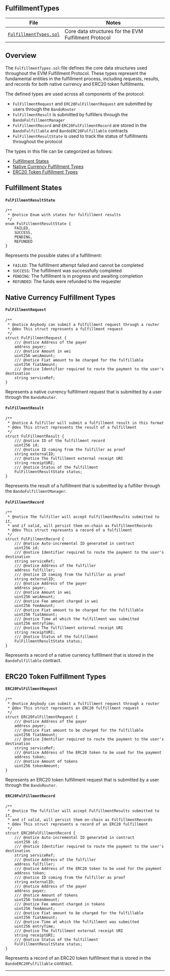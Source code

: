 ## FulfillmentTypes

| File | Notes |
| -------- | -------- |
| [`FulfillmentTypes.sol`](../../contracts/FulfillmentTypes.sol) | Core data structures for the EVM Fulfillment Protocol |

## Overview

The `FulfillmentTypes.sol` file defines the core data structures used throughout the EVM Fulfillment Protocol. These types represent the fundamental entities in the fulfillment process, including requests, results, and records for both native currency and ERC20 token fulfillments.

The defined types are used across all components of the protocol:
* `FulFillmentRequest` and `ERC20FulFillmentRequest` are submitted by users through the `BandoRouter`
* `FulFillmentResult` is submitted by fulfillers through the `BandoFulfillmentManager`
* `FulFillmentRecord` and `ERC20FulFillmentRecord` are stored in the `BandoFulfillable` and `BandoERC20Fulfillable` contracts
* `FulFillmentResultState` is used to track the status of fulfillments throughout the protocol

The types in this file can be categorized as follows:
* [Fulfillment States](#fulfillment-states)
* [Native Currency Fulfillment Types](#native-currency-fulfillment-types)
* [ERC20 Token Fulfillment Types](#erc20-token-fulfillment-types)

## Fulfillment States

#### `FulFillmentResultState`

```solidity
/**
 * @notice Enum with states for fulfillment results
 */
enum FulFillmentResultState {
    FAILED,
    SUCCESS,
    PENDING,
    REFUNDED
}
```

Represents the possible states of a fulfillment:
* `FAILED`: The fulfillment attempt failed and cannot be completed
* `SUCCESS`: The fulfillment was successfully completed
* `PENDING`: The fulfillment is in progress and awaiting completion
* `REFUNDED`: The funds were refunded to the requester

## Native Currency Fulfillment Types

#### `FulFillmentRequest`

```solidity
/**
 * @notice Anybody can submit a fulfillment request through a router
 * @dev This struct represents a fulfillment request
 */
struct FulFillmentRequest {
    /// @notice Address of the payer
    address payer;
    /// @notice Amount in wei
    uint256 weiAmount;
    /// @notice Fiat amount to be charged for the fulfillable
    uint256 fiatAmount;
    /// @notice Identifier required to route the payment to the user's destination
    string serviceRef;
}
```

Represents a native currency fulfillment request that is submitted by a user through the `BandoRouter`.

#### `FulFillmentResult`

```solidity
/**
 * @notice A fulfiller will submit a fulfillment result in this format
 * @dev This struct represents the result of a fulfillment
 */
struct FulFillmentResult {
    /// @notice ID of the fulfillment record
    uint256 id;
    /// @notice ID coming from the fulfiller as proof
    string externalID;
    /// @notice The fulfillment external receipt URI
    string receiptURI;
    /// @notice Status of the fulfillment
    FulFillmentResultState status;   
}
```

Represents the result of a fulfillment that is submitted by a fulfiller through the `BandoFulfillmentManager`.

#### `FulFillmentRecord`

```solidity
/**
 * @notice The fulfiller will accept FulfillmentResults submitted to it,
 * and if valid, will persist them on-chain as FulfillmentRecords
 * @dev This struct represents a record of a fulfillment
 */
struct FulFillmentRecord {
    /// @notice Auto-incremental ID generated in contract
    uint256 id;
    /// @notice Identifier required to route the payment to the user's destination
    string serviceRef;
    /// @notice Address of the fulfiller
    address fulfiller;
    /// @notice ID coming from the fulfiller as proof
    string externalID;
    /// @notice Address of the payer
    address payer;
    /// @notice Amount in wei
    uint256 weiAmount;
    /// @notice Fee amount charged in wei
    uint256 feeAmount;
    /// @notice Fiat amount to be charged for the fulfillable
    uint256 fiatAmount;
    /// @notice Time at which the fulfillment was submitted
    uint256 entryTime;
    /// @notice The fulfillment external receipt URI
    string receiptURI;
    /// @notice Status of the fulfillment
    FulFillmentResultState status;
}
```

Represents a record of a native currency fulfillment that is stored in the `BandoFulfillable` contract.

## ERC20 Token Fulfillment Types

#### `ERC20FulFillmentRequest`

```solidity
/**
 * @notice Anybody can submit a fulfillment request through a router
 * @dev This struct represents an ERC20 fulfillment request
 */
struct ERC20FulFillmentRequest {
    /// @notice Address of the payer
    address payer;
    /// @notice Fiat amount to be charged for the fulfillable
    uint256 fiatAmount;
    /// @notice Identifier required to route the payment to the user's destination
    string serviceRef;
    /// @notice Address of the ERC20 token to be used for the payment
    address token;
    /// @notice Amount of tokens
    uint256 tokenAmount;
}
```

Represents an ERC20 token fulfillment request that is submitted by a user through the `BandoRouter`.

#### `ERC20FulFillmentRecord`

```solidity
/**
 * @notice The fulfiller will accept FulfillmentResults submitted to it,
 * and if valid, will persist them on-chain as FulfillmentRecords
 * @dev This struct represents a record of an ERC20 fulfillment
 */
struct ERC20FulFillmentRecord {
    /// @notice Auto-incremental ID generated in contract
    uint256 id;
    /// @notice Identifier required to route the payment to the user's destination
    string serviceRef;
    /// @notice Address of the fulfiller
    address fulfiller;
    /// @notice Address of the ERC20 token to be used for the payment
    address token;
    /// @notice ID coming from the fulfiller as proof
    string externalID;
    /// @notice Address of the payer
    address payer;
    /// @notice Amount of tokens
    uint256 tokenAmount;
    /// @notice Fee amount charged in tokens
    uint256 feeAmount;
    /// @notice Fiat amount to be charged for the fulfillable
    uint256 fiatAmount;
    /// @notice Time at which the fulfillment was submitted
    uint256 entryTime;
    /// @notice The fulfillment external receipt URI
    string receiptURI;
    /// @notice Status of the fulfillment
    FulFillmentResultState status;
}
```

Represents a record of an ERC20 token fulfillment that is stored in the `BandoERC20Fulfillable` contract.

---
